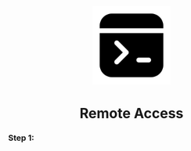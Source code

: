 <p align="center">
  <a>
    <img src="../../img/banner.png" alt="Remote Access" width="160" height="160">
  </a>
  <h1 align="center">Remote Access</h1>
</p>

### Step 1: